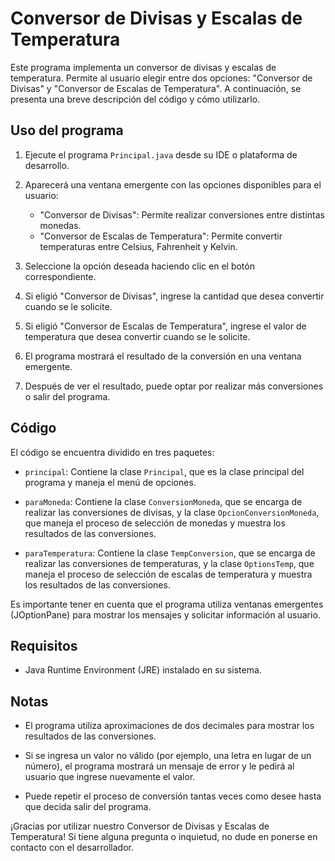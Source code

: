 # Conversor de Divisas y Escalas de Temperatura

Este programa implementa un conversor de divisas y escalas de temperatura. Permite al usuario elegir entre dos opciones: "Conversor de Divisas" y "Conversor de Escalas de Temperatura". A continuación, se presenta una breve descripción del código y cómo utilizarlo.

## Uso del programa

1. Ejecute el programa `Principal.java` desde su IDE o plataforma de desarrollo.

2. Aparecerá una ventana emergente con las opciones disponibles para el usuario:

    - "Conversor de Divisas": Permite realizar conversiones entre distintas monedas.
    - "Conversor de Escalas de Temperatura": Permite convertir temperaturas entre Celsius, Fahrenheit y Kelvin.

3. Seleccione la opción deseada haciendo clic en el botón correspondiente.

4. Si eligió "Conversor de Divisas", ingrese la cantidad que desea convertir cuando se le solicite.

5. Si eligió "Conversor de Escalas de Temperatura", ingrese el valor de temperatura que desea convertir cuando se le solicite.

6. El programa mostrará el resultado de la conversión en una ventana emergente.

7. Después de ver el resultado, puede optar por realizar más conversiones o salir del programa.

## Código

El código se encuentra dividido en tres paquetes:

- `principal`: Contiene la clase `Principal`, que es la clase principal del programa y maneja el menú de opciones.

- `paraMoneda`: Contiene la clase `ConversionMoneda`, que se encarga de realizar las conversiones de divisas, y la clase `OpcionConversionMoneda`, que maneja el proceso de selección de monedas y muestra los resultados de las conversiones.

- `paraTemperatura`: Contiene la clase `TempConversion`, que se encarga de realizar las conversiones de temperaturas, y la clase `OptionsTemp`, que maneja el proceso de selección de escalas de temperatura y muestra los resultados de las conversiones.

Es importante tener en cuenta que el programa utiliza ventanas emergentes (JOptionPane) para mostrar los mensajes y solicitar información al usuario.

## Requisitos

- Java Runtime Environment (JRE) instalado en su sistema.

## Notas

- El programa utiliza aproximaciones de dos decimales para mostrar los resultados de las conversiones.

- Si se ingresa un valor no válido (por ejemplo, una letra en lugar de un número), el programa mostrará un mensaje de error y le pedirá al usuario que ingrese nuevamente el valor.

- Puede repetir el proceso de conversión tantas veces como desee hasta que decida salir del programa.

¡Gracias por utilizar nuestro Conversor de Divisas y Escalas de Temperatura! Si tiene alguna pregunta o inquietud, no dude en ponerse en contacto con el desarrollador.
